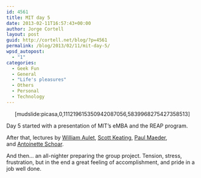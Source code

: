 ```yaml
---
id: 4561
title: MIT day 5
date: 2013-02-11T16:57:43+00:00
author: Jorge Cortell
layout: post
guid: http://cortell.net/blog/?p=4561
permalink: /blog/2013/02/11/mit-day-5/
wpsd_autopost:
  - "1"
categories:
  - Geek Fun
  - General
  - "Life's pleasures"
  - Others
  - Personal
  - Technology
---
```

<p style="text-align: center">
  [mudslide:picasa,0,111219615350942087056,5839968275427358513]
</p>

Day 5 started with a presentation of MIT&#8217;s eMBA and the REAP program.

After that, lectures by [William Aulet](http://executive.mit.edu/faculty/profile/58-william-aulet), [Scott Keating](http://executive.mit.edu/faculty/profile/132-scott-keating), [Paul Maeder](http://executive.mit.edu/faculty/profile/285-paul-maeder), and [Antoinette Schoar](http://executive.mit.edu/faculty/profile/68-antoinette-schoar).[  
](http://executive.mit.edu/faculty/profile/194-scott-stern) 

And then&#8230; an all-nighter preparing the group project. Tension, stress, frustration, but in the end a great feeling of accomplishment, and pride in a job well done.